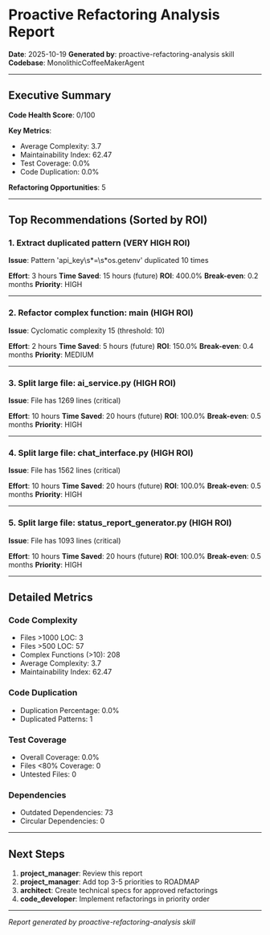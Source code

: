 # Proactive Refactoring Analysis Report

**Date**: 2025-10-19
**Generated by**: proactive-refactoring-analysis skill
**Codebase**: MonolithicCoffeeMakerAgent

---

## Executive Summary

**Code Health Score**: 0/100

**Key Metrics**:
- Average Complexity: 3.7
- Maintainability Index: 62.47
- Test Coverage: 0.0%
- Code Duplication: 0.0%

**Refactoring Opportunities**: 5

---

## Top Recommendations (Sorted by ROI)

### 1. Extract duplicated pattern (VERY HIGH ROI)

**Issue**: Pattern 'api_key\s*=\s*os\.getenv' duplicated 10 times

**Effort**: 3 hours
**Time Saved**: 15 hours (future)
**ROI**: 400.0%
**Break-even**: 0.2 months
**Priority**: HIGH

---

### 2. Refactor complex function: main (HIGH ROI)

**Issue**: Cyclomatic complexity 15 (threshold: 10)

**Effort**: 2 hours
**Time Saved**: 5 hours (future)
**ROI**: 150.0%
**Break-even**: 0.4 months
**Priority**: MEDIUM

---

### 3. Split large file: ai_service.py (HIGH ROI)

**Issue**: File has 1269 lines (critical)

**Effort**: 10 hours
**Time Saved**: 20 hours (future)
**ROI**: 100.0%
**Break-even**: 0.5 months
**Priority**: HIGH

---

### 4. Split large file: chat_interface.py (HIGH ROI)

**Issue**: File has 1562 lines (critical)

**Effort**: 10 hours
**Time Saved**: 20 hours (future)
**ROI**: 100.0%
**Break-even**: 0.5 months
**Priority**: HIGH

---

### 5. Split large file: status_report_generator.py (HIGH ROI)

**Issue**: File has 1093 lines (critical)

**Effort**: 10 hours
**Time Saved**: 20 hours (future)
**ROI**: 100.0%
**Break-even**: 0.5 months
**Priority**: HIGH

---

## Detailed Metrics

### Code Complexity

- Files >1000 LOC: 3
- Files >500 LOC: 57
- Complex Functions (>10): 208
- Average Complexity: 3.7
- Maintainability Index: 62.47

### Code Duplication

- Duplication Percentage: 0.0%
- Duplicated Patterns: 1

### Test Coverage

- Overall Coverage: 0.0%
- Files <80% Coverage: 0
- Untested Files: 0

### Dependencies

- Outdated Dependencies: 73
- Circular Dependencies: 0

---

## Next Steps

1. **project_manager**: Review this report
2. **project_manager**: Add top 3-5 priorities to ROADMAP
3. **architect**: Create technical specs for approved refactorings
4. **code_developer**: Implement refactorings in priority order

---

*Report generated by proactive-refactoring-analysis skill*
